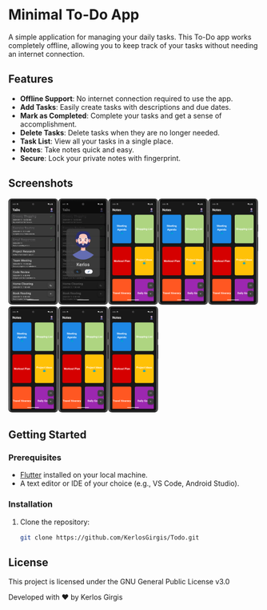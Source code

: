 # Minimal To-Do App

A simple application for managing your daily tasks.
This To-Do app works completely offline,
allowing you to keep track of your tasks without needing an internet connection.

## Features

- **Offline Support**: No internet connection required to use the app.
- **Add Tasks**: Easily create tasks with descriptions and due dates.
- **Mark as Completed**: Complete your tasks and get a sense of accomplishment.
- **Delete Tasks**: Delete tasks when they are no longer needed.
- **Task List**: View all your tasks in a single place.
- **Notes**: Take notes quick and easy.
- **Secure**: Lock your private notes with fingerprint.

## Screenshots

<img width="100" alt="1.png" src="Screenshots%2F1.png"/><img width="100" alt="2.png" src="Screenshots%2F2.png"/><img width="100" alt="3.png" src="Screenshots%2F3.png"/><img width="100" alt="4.png" src="Screenshots%2F3.png"/><img width="100" alt="5.png" src="Screenshots%2F3.png"/>
<img width="100" alt="6.png" src="Screenshots%2F3.png"/><img width="100" alt="7.png" src="Screenshots%2F3.png"/><img width="100" alt="8.png" src="Screenshots%2F3.png"/>

## Getting Started

### Prerequisites

- [Flutter](https://flutter.dev/docs/get-started/install) installed on your local machine.
- A text editor or IDE of your choice (e.g., VS Code, Android Studio).

### Installation

1. Clone the repository:

   ```bash
   git clone https://github.com/KerlosGirgis/Todo.git

## License

This project is licensed under the GNU General Public License v3.0

Developed with ❤️ by Kerlos Girgis
